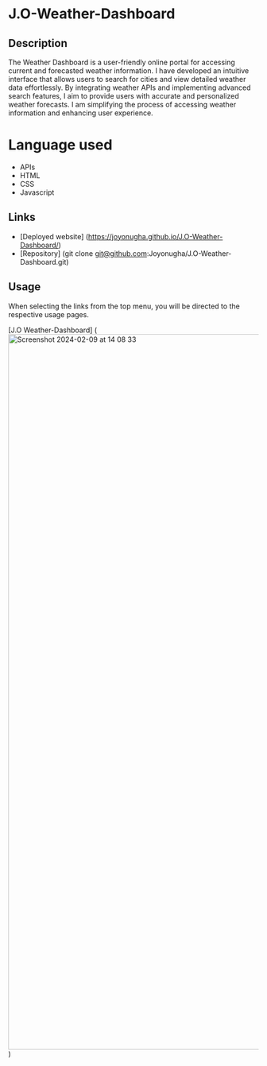 # J.O-Weather-Dashboard

## Description

The Weather Dashboard is a user-friendly online portal for accessing current and forecasted weather information. I have developed an intuitive interface that allows users to search for cities and view detailed weather data effortlessly. By integrating weather APIs and implementing advanced search features, I aim to provide users with accurate and personalized weather forecasts. I am simplifying the process of accessing weather information and enhancing user experience.

# Language used
* APIs
* HTML
* CSS
* Javascript

## Links
* [Deployed website] (https://joyonugha.github.io/J.O-Weather-Dashboard/)
* [Repository] (git clone git@github.com:Joyonugha/J.O-Weather-Dashboard.git) 

## Usage
When selecting the links from the top menu, you will be directed to the respective usage pages.

[J.O Weather-Dashboard] (<img width="1440" alt="Screenshot 2024-02-09 at 14 08 33" src="https://github.com/Joyonugha/J.O-Weather-Dashboard/assets/152298577/7e0beab6-9a9d-4a8f-ad43-3503a1f32aab">
)
